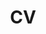 ---
#layout: cv
layout: page
permalink: /cv/
title: CV
nav: true
nav_order: 4
cv_pdf: CV.pdf
description: 
#toc:
#  sidebar: left
---